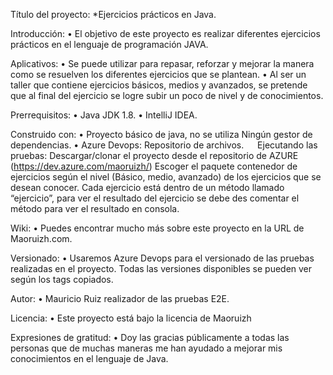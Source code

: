 Título del proyecto:
*Ejercicios prácticos en Java.

Introducción:
•	El objetivo de este proyecto es realizar diferentes ejercicios prácticos en el lenguaje de programación JAVA.

Aplicativos:
•	Se puede utilizar para repasar, reforzar y mejorar la manera como se resuelven los diferentes ejercicios que se plantean.
•	Al ser un taller que contiene ejercicios básicos, medios y avanzados, se pretende que al final del ejercicio se logre subir un poco de nivel y de conocimientos.

Prerrequisitos:
•	Java JDK 1.8.
•	IntelliJ IDEA.
	
Construido con:
•	Proyecto básico de java, no se utiliza Ningún gestor de dependencias.
•	Azure Devops: Repositorio de archivos.
 
Ejecutando las pruebas:
Descargar/clonar el proyecto desde el repositorio de AZURE (https://dev.azure.com/maoruizh/)
Escoger el paquete contenedor de ejercicios según el nivel (Básico, medio, avanzado) de los ejercicios que se desean conocer.
Cada ejercicio está dentro de un método llamado “ejercicio”, para ver el resultado del ejercicio se debe des comentar el método para ver el resultado en consola.
 
Wiki:
•	Puedes encontrar mucho más sobre este proyecto en la URL de Maoruizh.com.

Versionado:
•	Usaremos Azure Devops para el versionado de las pruebas realizadas en el proyecto. Todas las versiones disponibles se pueden ver según los tags copiados.

Autor:
•	Mauricio Ruiz realizador de las pruebas E2E.

Licencia:
•	Este proyecto está bajo la licencia de Maoruizh

Expresiones de gratitud:
•	Doy las gracias públicamente a todas las personas que de muchas maneras me han ayudado a mejorar mis conocimientos en el lenguaje de Java.
